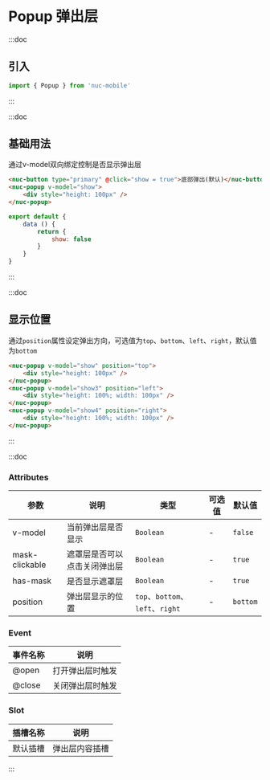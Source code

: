 # Popup 弹出层

:::doc
## 引入
```javascript
import { Popup } from 'nuc-mobile'
```
:::

:::doc
## 基础用法
通过v-model双向绑定控制是否显示弹出层
```html
<nuc-button type="primary" @click="show = true">底部弹出(默认)</nuc-button>
<nuc-popup v-model="show">
    <div style="height: 100px" />
</nuc-popup>
```
```javascript
export default {
    data () {
        return {
            show: false
        }
    }
}
```
:::

:::doc
## 显示位置
通过`position`属性设定弹出方向，可选值为`top`、`bottom`、`left`、`right`，默认值为`bottom`
```html
<nuc-popup v-model="show" position="top">
    <div style="height: 100px" />
</nuc-popup>       
<nuc-popup v-model="show3" position="left">
    <div style="height: 100%; width: 100px" />
</nuc-popup>
<nuc-popup v-model="show4" position="right">
    <div style="height: 100%; width: 100px" />
</nuc-popup>
```
:::

:::doc
### Attributes
| 参数 | 说明 | 类型 | 可选值 | 默认值 |
|-----|------|------|-------|-------|
| v-model | 当前弹出层是否显示 | `Boolean` | - | `false` |
| mask-clickable | 遮罩层是否可以点击关闭弹出层 | `Boolean` | - | `true` |
| has-mask | 是否显示遮罩层 | `Boolean` | - | `true` |
| position | 弹出层显示的位置 | `top`、`bottom`、`left`、`right` | - | `bottom` |

### Event
| 事件名称 | 说明 |
| ------- | ---- |
| @open | 打开弹出层时触发 |
| @close | 关闭弹出层时触发 |

### Slot
| 插槽名称 | 说明 |
| ------- | ---- |
| 默认插槽 | 弹出层内容插槽 |
:::
